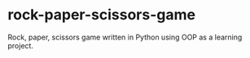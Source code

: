 # rock-paper-scissors-game
Rock, paper, scissors game written in Python using OOP as a learning project.
